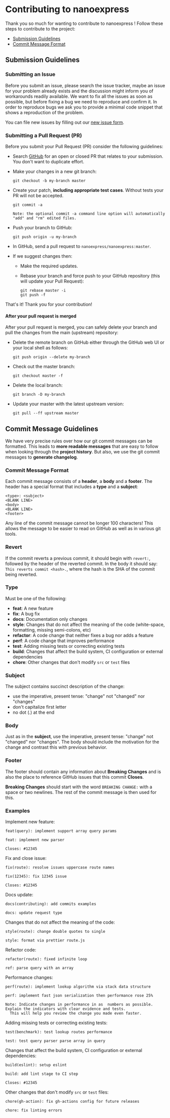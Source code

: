 # Contributing to nanoexpress

Thank you so much for wanting to contribute to nanoexpress !
Follow these steps to contribute to the project:

- [Submission Guidelines](#submit)
- [Commit Message Format](#commit)

## <a name="submit"></a> Submission Guidelines

### <a name="submit-issue"></a> Submitting an Issue

Before you submit an issue, please search the issue tracker,
maybe an issue for your problem already exists and the discussion might inform you of workarounds readily available.
We want to fix all the issues as soon as possible, but before fixing a bug we need to reproduce and confirm it.
In order to reproduce bugs we ask you to provide a minimal code snippet that shows a reproduction of the problem.

You can file new issues by filling out our [new issue form](https://github.com/nanoexpress/nanoexpress/issues/new/choose).

### <a name="submit-pr"></a> Submitting a Pull Request (PR)

Before you submit your Pull Request (PR) consider the following guidelines:

- Search [GitHub](https://github.com/nanoexpress/nanoexpress/pulls) for an open or closed PR
  that relates to your submission. You don't want to duplicate effort.
- Make your changes in a new git branch:

  ```shell
  git checkout -b my-branch master
  ```

- Create your patch, **including appropriate test cases**. Without tests your PR will not be accepted.

  ```shell
  git commit -a

  Note: the optional commit -a command line option will automatically "add" and "rm" edited files.
  ```

- Push your branch to GitHub:

  ```shell
  git push origin -u my-branch
  ```

- In GitHub, send a pull request to `nanoexpress/nanoexpress:master`.
- If we suggest changes then:
  - Make the required updates.
  - Rebase your branch and force push to your GitHub repository (this will update your Pull Request):

    ```shell
    git rebase master -i
    git push -f
    ```

That's it! Thank you for your contribution!

#### After your pull request is merged

After your pull request is merged, you can safely delete your branch and pull the changes
from the main (upstream) repository:

- Delete the remote branch on GitHub either through the GitHub web UI or your local shell as follows:

  ```shell
  git push origin --delete my-branch
  ```

- Check out the master branch:

  ```shell
  git checkout master -f
  ```

- Delete the local branch:

  ```shell
  git branch -D my-branch
  ```

- Update your master with the latest upstream version:

  ```shell
  git pull --ff upstream master
  ```

## <a name="commit"></a> Commit Message Guidelines

We have very precise rules over how our git commit messages can be formatted. This leads to **more
readable messages** that are easy to follow when looking through the **project history**. But also,
we use the git commit messages to **generate changelog**.

### Commit Message Format

Each commit message consists of a **header**, a **body** and a **footer**. The header has a special
format that includes a **type** and a **subject**:

```text
<type>: <subject>
<BLANK LINE>
<body>
<BLANK LINE>
<footer>
```

Any line of the commit message cannot be longer 100 characters! This allows the message to be easier
to read on GitHub as well as in various git tools.

### Revert

If the commit reverts a previous commit, it should begin with `revert:`, followed by the header of
the reverted commit. In the body it should say: `This reverts commit <hash>.`, where the hash is
the SHA of the commit being reverted.

### Type

Must be one of the following:

- **feat**: A new feature
- **fix**: A bug fix
- **docs**: Documentation only changes
- **style**: Changes that do not affect the meaning of the code (white-space, formatting, missing semi-colons, etc)
- **refactor**: A code change that neither fixes a bug nor adds a feature
- **perf**: A code change that improves performance
- **test**: Adding missing tests or correcting existing tests
- **build**: Changes that affect the build system, CI configuration or external dependencies
- **chore**: Other changes that don't modify `src` or `test` files

### Subject

The subject contains succinct description of the change:

- use the imperative, present tense: "change" not "changed" nor "changes"
- don't capitalize first letter
- no dot (.) at the end

### Body

Just as in the **subject**, use the imperative, present tense: "change" not "changed" nor "changes".
The body should include the motivation for the change and contrast this with previous behavior.

### Footer

The footer should contain any information about **Breaking Changes** and is also the place to
reference GitHub issues that this commit **Closes**.

**Breaking Changes** should start with the word `BREAKING CHANGE:` with a space or two newlines.
The rest of the commit message is then used for this.

### Examples

Implement new feature:

```text
feat(query): implement support array query params

feat: implement new parser

Closes: #12345
```

Fix and close issue:

```text
fix(route): resolve issues uppercase route names

fix(12345): fix 12345 issue

Closes: #12345
```

Docs update:

```text
docs(contributing): add commits examples

docs: update request type
```

Changes that do not affect the meaning of the code:

```text
style(route): change double quotes to single

style: format via prettier route.js
```

Refactor code:

```text
refactor(route): fixed infinite loop

ref: parse query with an array
```

Performance changes:

```text
perf(route): implement lookup algorithm via stack data structure

perf: implement fast json serialization then performance rose 25%

Note: Indicate changes in performance in as  numbers as possible. Explain the indicators with clear evidence and tests.
  This will help you review the change you made even faster.
```

Adding missing tests or correcting existing tests:

```text
test(benchmark): test lookup routes performance

test: test query parser parse array in query
```

Changes that affect the build system, CI configuration or external dependencies:

```text
build(eslint): setup eslint

build: add lint stage to CI step

Closes: #12345
```

Other changes that don't modify `src` or `test` files:

```text
chore(gh-action): fix gh-actions config for future releases

chore: fix linting errors
```
